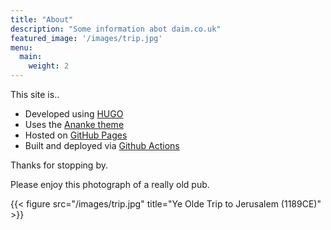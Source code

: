 ```yaml
---
title: "About"
description: "Some information abot daim.co.uk"
featured_image: '/images/trip.jpg'
menu:
  main:
    weight: 2
---
```

This site is..
+ Developed using [HUGO](https://gohugo.io)
+ Uses the [Ananke theme](https://github.com/theNewDynamic/gohugo-theme-ananke)
+ Hosted on [GitHub Pages](https://pages.github.com)
+ Built and deployed via [Github Actions](https://github.com/features/actions)


Thanks for stopping by. 

Please enjoy this photograph of a really old pub.

{{< figure src="/images/trip.jpg" title="Ye Olde Trip to Jerusalem (1189CE)" >}}
